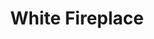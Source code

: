 ---
title: "White Fireplace"
image: "src/img/WhatsApp Image 2021-10-09 at 7.54.30 PM.webp"
tag:
- design-install
- woodwork
- homepage
---